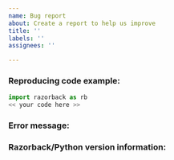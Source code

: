 ```yaml
---
name: Bug report
about: Create a report to help us improve
title: ''
labels: ''
assignees: ''

---
```


<!-- Please describe the issue in detail here, and fill in the fields below -->

### Reproducing code example:

<!-- A short code example that reproduces the problem/missing feature. It should be
self-contained, i.e., possible to run as-is via 'python myproblem.py' -->
<!-- If data files are needed, please keep them small and attach them to the message. -->

```python
import razorback as rb
<< your code here >>
```

### Error message:

<!-- Full error message, if any (starting from line Traceback: ...) -->

### Razorback/Python version information:

<!-- Output from 'import sys, razorback; print(razorback.__version__, sys.version)' -->
